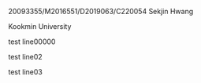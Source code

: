 20093355/M2016551/D2019063/C220054 Sekjin Hwang

Kookmin University

test line00000

test line02

test line03


